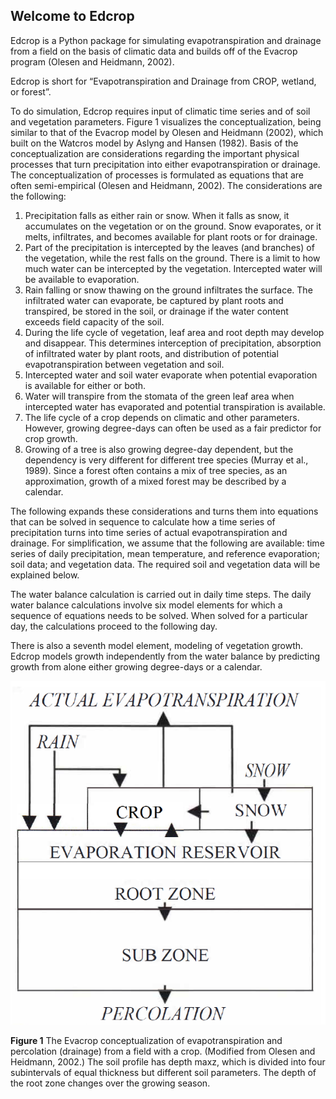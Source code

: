 ## Welcome to Edcrop

Edcrop is a Python package for simulating evapotranspiration and drainage from a field on the basis of 
climatic data and builds off of the Evacrop program (Olesen and Heidmann, 2002).

Edcrop is short for “Evapotranspiration and Drainage from CROP, wetland, or forest”.

To do simulation, Edcrop requires input of climatic time series and of soil and vegetation parameters. Figure 1 visualizes the conceptualization, being similar to that of the Evacrop model by Olesen and Heidmann (2002), which built on the Watcros model by Aslyng and Hansen (1982). Basis of the conceptualization are considerations regarding the important physical processes that turn precipitation into either evapotranspiration or drainage. The conceptualization of processes is formulated as equations that are often semi-empirical (Olesen and Heidmann, 2002). The considerations are the following:

1. Precipitation falls as either rain or snow. When it falls as snow, it accumulates on the vegetation or on the ground. Snow evaporates, or it melts, infiltrates, and becomes available for plant roots or for drainage.
1. Part of the precipitation is intercepted by the leaves (and branches) of the vegetation, while the rest falls on the ground. There is a limit to how much water can be intercepted by the vegetation. Intercepted water will be available to evaporation.
1. Rain falling or snow thawing on the ground infiltrates the surface. The infiltrated water can evaporate, be captured by plant roots and transpired, be stored in the soil, or drainage if the water content exceeds field capacity of the soil.
1. During the life cycle of vegetation, leaf area and root depth may develop and disappear. This determines interception of precipitation, absorption of infiltrated water by plant roots, and distribution of potential evapotranspiration between vegetation and soil.
1. Intercepted water and soil water evaporate when potential evaporation is available for either or both.
1. Water will transpire from the stomata of the green leaf area when intercepted water has evaporated and potential transpiration is available.
1. The life cycle of a crop depends on climatic and other parameters. However, growing degree-days can often be used as a fair predictor for crop growth.
1. Growing of a tree is also growing degree-day dependent, but the dependency is very different for different tree species (Murray et al., 1989). Since a forest often contains a mix of tree species, as an approximation, growth of a mixed forest may be described by a calendar.

The following expands these considerations and turns them into equations that can be solved in sequence to calculate how a time series of precipitation turns into time series of actual evapotranspiration and drainage. For simplification, we assume that the following are available: time series of daily precipitation, mean temperature, and reference evaporation; soil data; and vegetation data. The required soil and vegetation data will be explained below.

The water balance calculation is carried out in daily time steps. The daily water balance calculations involve six model elements for which a sequence of equations needs to be solved. When solved for a particular day, the calculations proceed to the following day.

There is also a seventh model element, modeling of vegetation growth. Edcrop models growth independently from the water balance by predicting growth from alone either growing degree-days or a calendar.

![alt text](Figure1.png "Title")

**Figure 1** The Evacrop conceptualization of evapotranspiration and percolation (drainage) from a field with a crop. (Modified from Olesen and Heidmann, 2002.) The soil profile has depth maxz, which is divided into four subintervals of equal thickness but different soil parameters. The depth of the root zone changes over the growing season.